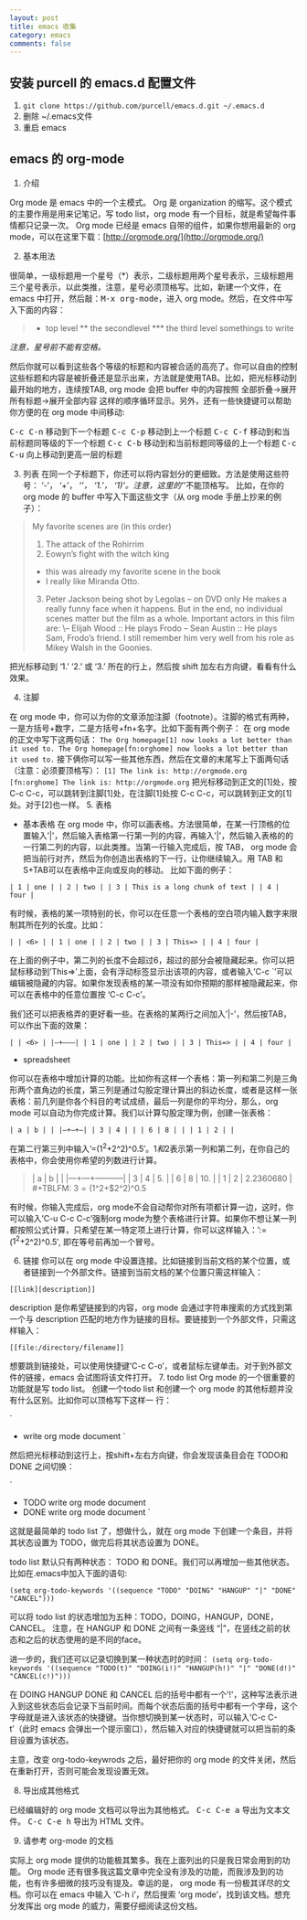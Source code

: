 ```yaml
---
layout: post
title: emacs 收集
category: emacs
comments: false
---
```


## 安装 purcell 的 emacs.d 配置文件

1. `git clone https://github.com/purcell/emacs.d.git ~/.emacs.d`
2. 删除 ~/.emacs文件
3. 重启 emacs

## emacs 的 org-mode

1. 介绍

Org mode 是 emacs 中的一个主模式。 Org 是 organization 的缩写。这个模式的主要作用是用来记笔记，写 todo list，org mode 有一个目标，就是希望每件事情都只记录一次。 Org mode 已经是 emacs 自带的组件，如果你想用最新的 org mode，可以在这里下载：[http://orgmode.org/](http://orgmode.org/)

2. 基本用法

很简单，一级标题用一个星号（*）表示，二级标题用两个星号表示，三级标题用三个星号表示，以此类推，注意，星号必须顶格写。比如，新建一个文件，在 emacs 中打开，然后敲：<kbd>M-x org-mode</kbd>，进入 org mode。然后，在文件中写入下面的内容：

>* top level
>** the secondlevel
>*** the third level
>somethings to write

_注意，星号前不能有空格。_

然后你就可以看到这些各个等级的标题和内容被合适的高亮了。你可以自由的控制这些标题和内容是被折叠还是显示出来，方法就是使用TAB。比如，把光标移动到最开始的地方，连续按TAB, org mode 会把 buffer 中的内容按照 全部折叠->展开所有标题->展开全部内容 这样的顺序循环显示。另外，还有一些快捷键可以帮助你方便的在 org mode 中间移动:

<kbd>C-c C-n</kbd> 移动到下一个标题
<kbd>C-c C-p</kbd> 移动到上一个标题
<kbd>C-c C-f</kbd> 移动到和当前标题同等级的下一个标题
<kbd>C-c C-b</kbd> 移动到和当前标题同等级的上一个标题
<kbd>C-c C-u</kbd> 向上移动到更高一层的标题

3. 列表
在同一个子标题下，你还可以将内容划分的更细致。方法是使用这些符号： ‘-’， ‘+’， ‘*’， ‘1.’， ‘1)’。注意，这里的’*'不能顶格写。 比如，在你的 org mode 的 buffer 中写入下面这些文字（从 org mode 手册上抄来的例子）：

>My favorite scenes are (in this order)
>1. The attack of the Rohirrim
>2. Eowyn’s fight with the witch king
>* this was already my favorite scene in the book
>* I really like Miranda Otto.
>3. Peter Jackson being shot by Legolas
>– on DVD only
>He makes a really funny face when it happens.
>But in the end, no individual scenes matter but the film as a whole.
>Important actors in this film are:
>\– Elijah Wood :: He plays Frodo
>– Sean Austin :: He plays Sam, Frodo’s friend. I still remember
>him very well from his role as Mikey Walsh in the Goonies.

把光标移动到 ‘1.’ ‘2.’ 或 ‘3.’ 所在的行上，然后按 shift 加左右方向键，看看有什么效果。

4. 注脚

在 org mode 中，你可以为你的文章添加注脚（footnote）。注脚的格式有两种，一是方括号+数字，二是方括号+fn+名字。比如下面有两个例子：
在 org mode 的正文中写下这两句话：
`
The Org homepage[1] now looks a lot better than it used to.
The Org homepage[fn:orghome] now looks a lot better than it used to.
`
接下俩你可以写一些其他东西，然后在文章的末尾写上下面两句话（注意：必须要顶格写）：
`
[1] The link is: http://orgmode.org
[fn:orghome] The link is: http://orgmode.org
`
把光标移动到正文的[1]处，按 C-c C-c，可以跳转到注脚[1]处，在注脚[1]处按 C-c C-c，可以跳转到正文的[1]处。对于[2]也一样。
5. 表格

- 基本表格
在 org mode 中，你可以画表格。方法很简单，在某一行顶格的位置输入’|'，然后输入表格第一行第一列的内容，再输入’|'，然后输入表格的的一行第二列的内容，以此类推。当第一行输入完成后，按 TAB， org mode 会把当前行对齐，然后为你创造出表格的下一行，让你继续输入。用 TAB 和 S+TAB可以在表格中正向或反向的移动。
比如下面的例子：

`
| 1 | one |
| 2 | two |
| 3 | This is a long chunk of text |
| 4 | four |
`

有时候，表格的某一项特别的长，你可以在任意一个表格的空白项内输入数字来限制其所在列的长度。比如：

`
| | <6> |
| 1 | one |
| 2 | two |
| 3 | This=> |
| 4 | four |
`

在上面的例子中，第二列的长度不会超过6，超过的部分会被隐藏起来。你可以把鼠标移动到’This=>’上面，会有浮动标签显示出该项的内容，或者输入’C-c `’可以编辑被隐藏的内容。如果你发现表格的某一项没有如你预期的那样被隐藏起来，你可以在表格中的任意位置按 ‘C-c C-c’。

我们还可以把表格弄的更好看一些。在表格的某两行之间加入’|-’，然后按TAB，可以作出下面的效果：

`
| | <6> |
|—+——–|
| 1 | one |
| 2 | two |
| 3 | This=> |
| 4 | four |
`

- spreadsheet

你可以在表格中增加计算的功能。比如你有这样一个表格：第一列和第二列是三角形两个直角边的长度，第三列是通过勾股定理计算出的斜边长度，或者是这样一张表格：前几列是你各个科目的考试成绩，最后一列是你的平均分，那么，org mode 可以自动为你完成计算。我们以计算勾股定理为例，创建一张表格：

`
| a | b | |
|—+—+—|
| 3 | 4 | |
| 6 | 8 | |
| 1 | 2 | |
`

在第二行第三列中输入’=($1^2+$2^2)^0.5′。$1和$2表示第一列和第二列，在你自己的表格中，你会使用你希望的列数进行计算。

>| a | b | |
>|—+—+———–|
>| 3 | 4 | 5. |
>| 6 | 8 | 10. |
>| 1 | 2 | 2.2360680 |
>#+TBLFM: $3=($1^2+$2^2)^0.5

有时候，你输入完成后，org mode不会自动帮你对所有项都计算一边，这时，你可以输入’C-u C-c C-c’强制org mode为整个表格进行计算。如果你不想让某一列都按照公式计算，只希望在某一特定项上进行计算，你可以这样输入：’:=($1^2+$2^2)^0.5′, 即在等号前再加一个冒号。

6. 链接
你可以在 org mode 中设置连接。比如链接到当前文档的某个位置，或者链接到一个外部文件。链接到当前文档的某个位置只需这样输入：

`
[[link][description]]
`

description 是你希望链接到的内容，org mode 会通过字符串搜索的方式找到第一个与 description 匹配的地方作为链接的目标。要链接到一个外部文件，只需这样输入：

`
[[file:/directory/filename]]
`

想要跳到链接处，可以使用快捷键’C-c C-o’，或者鼠标左键单击。对于到外部文件的链接，emacs 会试图将该文件打开。
7. todo list
Org mode 的一个很重要的功能就是写 todo list。 创建一个todo list 和创建一个 org mode 的其他标题并没有什么区别。比如你可以顶格写下这样一
行：

`
* write org mode document
`

然后把光标移动到这行上，按shift+左右方向键，你会发现该条目会在 TODO和 DONE 之间切换：

`
* TODO write org mode document
* DONE write org mode document
`

这就是最简单的 todo list 了，想做什么，就在 org mode 下创建一个条目，并将其状态设置为 TODO，做完后将其状态设置为 DONE。

todo list 默认只有两种状态： TODO 和 DONE。我们可以再增加一些其他状态。比如在.emacs中加入下面的语句:

`
(setq org-todo-keywords
      '((sequence "TODO" "DOING" "HANGUP" "|" "DONE" "CANCEL")))
`

可以将 todo list 的状态增加为五种：TODO，DOING，HANGUP，DONE，CANCEL。
注意，在 HANGUP 和 DONE 之间有一条竖线 “|”，在竖线之前的状态和之后的状态使用的是不同的face。

进一步的，我们还可以记录切换到某一种状态时的时间：
`
(setq org-todo-keywords
      '((sequence "TODO(t)" "DOING(i!)" "HANGUP(h!)" "|" "DONE(d!)" "CANCEL(c!)")))
`

在 DOING HANGUP DONE 和 CANCEL 后的括号中都有一个’!'，这种写法表示进入到这些状态后会记录下当前时间。而每个状态后面的括号中都有一个字母，这个字母就是进入该状态的快捷键。当你想切换到某一状态时，可以输入’C-c C-t’（此时 emacs 会弹出一个提示窗口），然后输入对应的快捷键就可以把当前的条目设置为该状态。

主意，改变 org-todo-keywrods 之后，最好把你的 org mode 的文件关闭，然后在重新打开，否则可能会发现设置无效。

8. 导出成其他格式

已经编辑好的 org mode 文档可以导出为其他格式。
<kbd>C-c C-e a</kbd> 导出为文本文件。
<kbd>C-c C-e h</kbd> 导出为 HTML 文件。

9. 请参考 org-mode 的文档

实际上 org mode 提供的功能极其繁多。我在上面列出的只是我日常会用到的功能。 Org mode 还有很多我这篇文章中完全没有涉及的功能，而我涉及到的功能，也有许多细微的技巧没有提及。幸运的是， org mode 有一份极其详尽的文档。你可以在 emacs 中输入 ‘C-h i’，然后搜索 ‘org mode’，找到该文档。想充分发挥出 org mode 的威力，需要仔细阅读这份文档。
